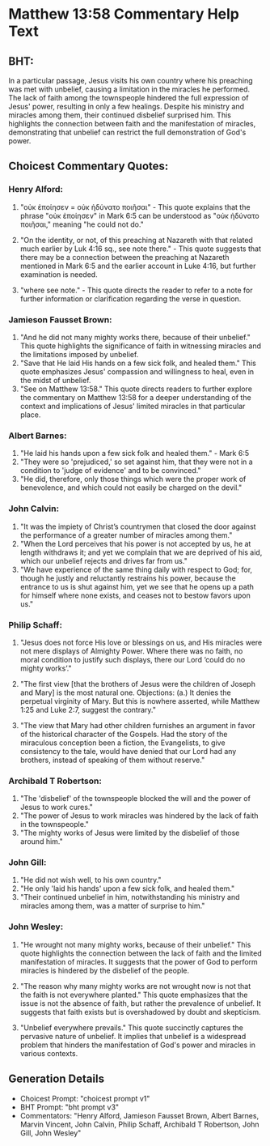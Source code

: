 # Matthew 13:58 Commentary Help Text

## BHT:
In a particular passage, Jesus visits his own country where his preaching was met with unbelief, causing a limitation in the miracles he performed. The lack of faith among the townspeople hindered the full expression of Jesus' power, resulting in only a few healings. Despite his ministry and miracles among them, their continued disbelief surprised him. This highlights the connection between faith and the manifestation of miracles, demonstrating that unbelief can restrict the full demonstration of God's power.

## Choicest Commentary Quotes:
### Henry Alford:
1. "οὐκ ἐποίησεν = οὐκ ἠδύνατο ποιῆσαι" - This quote explains that the phrase "οὐκ ἐποίησεν" in Mark 6:5 can be understood as "οὐκ ἠδύνατο ποιῆσαι," meaning "he could not do." 

2. "On the identity, or not, of this preaching at Nazareth with that related much earlier by Luk 4:16 sq., see note there." - This quote suggests that there may be a connection between the preaching at Nazareth mentioned in Mark 6:5 and the earlier account in Luke 4:16, but further examination is needed.

3. "where see note." - This quote directs the reader to refer to a note for further information or clarification regarding the verse in question.

### Jamieson Fausset Brown:
1. "And he did not many mighty works there, because of their unbelief." This quote highlights the significance of faith in witnessing miracles and the limitations imposed by unbelief.
2. "Save that He laid His hands on a few sick folk, and healed them." This quote emphasizes Jesus' compassion and willingness to heal, even in the midst of unbelief.
3. "See on Matthew 13:58." This quote directs readers to further explore the commentary on Matthew 13:58 for a deeper understanding of the context and implications of Jesus' limited miracles in that particular place.

### Albert Barnes:
1. "He laid his hands upon a few sick folk and healed them." - Mark 6:5
2. "They were so 'prejudiced,' so set against him, that they were not in a condition to 'judge of evidence' and to be convinced." 
3. "He did, therefore, only those things which were the proper work of benevolence, and which could not easily be charged on the devil."

### John Calvin:
1. "It was the impiety of Christ’s countrymen that closed the door against the performance of a greater number of miracles among them."
2. "When the Lord perceives that his power is not accepted by us, he at length withdraws it; and yet we complain that we are deprived of his aid, which our unbelief rejects and drives far from us."
3. "We have experience of the same thing daily with respect to God; for, though he justly and reluctantly restrains his power, because the entrance to us is shut against him, yet we see that he opens up a path for himself where none exists, and ceases not to bestow favors upon us."

### Philip Schaff:
1. "Jesus does not force His love or blessings on us, and His miracles were not mere displays of Almighty Power. Where there was no faith, no moral condition to justify such displays, there our Lord ‘could do no mighty works’." 

2. "The first view [that the brothers of Jesus were the children of Joseph and Mary] is the most natural one. Objections: (a.) It denies the perpetual virginity of Mary. But this is nowhere asserted, while Matthew 1:25 and Luke 2:7, suggest the contrary." 

3. "The view that Mary had other children furnishes an argument in favor of the historical character of the Gospels. Had the story of the miraculous conception been a fiction, the Evangelists, to give consistency to the tale, would have denied that our Lord had any brothers, instead of speaking of them without reserve."

### Archibald T Robertson:
1. "The 'disbelief' of the townspeople blocked the will and the power of Jesus to work cures."
2. "The power of Jesus to work miracles was hindered by the lack of faith in the townspeople."
3. "The mighty works of Jesus were limited by the disbelief of those around him."

### John Gill:
1. "He did not wish well, to his own country."
2. "He only 'laid his hands' upon a few sick folk, and healed them."
3. "Their continued unbelief in him, notwithstanding his ministry and miracles among them, was a matter of surprise to him."

### John Wesley:
1. "He wrought not many mighty works, because of their unbelief." This quote highlights the connection between the lack of faith and the limited manifestation of miracles. It suggests that the power of God to perform miracles is hindered by the disbelief of the people.

2. "The reason why many mighty works are not wrought now is not that the faith is not everywhere planted." This quote emphasizes that the issue is not the absence of faith, but rather the prevalence of unbelief. It suggests that faith exists but is overshadowed by doubt and skepticism.

3. "Unbelief everywhere prevails." This quote succinctly captures the pervasive nature of unbelief. It implies that unbelief is a widespread problem that hinders the manifestation of God's power and miracles in various contexts.


## Generation Details
- Choicest Prompt: "choicest prompt v1"
- BHT Prompt: "bht prompt v3"
- Commentators: "Henry Alford, Jamieson Fausset Brown, Albert Barnes, Marvin Vincent, John Calvin, Philip Schaff, Archibald T Robertson, John Gill, John Wesley"
